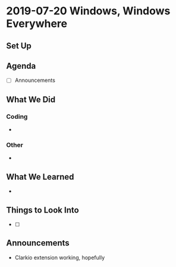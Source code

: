 # 2019-07-20 Windows, Windows Everywhere

## Set Up

## Agenda

- [ ] Announcements

## What We Did

### Coding

- 

### Other

- 

## What We Learned

- 

## Things to Look Into

- [ ]

## Announcements

- Clarkio extension working, hopefully
